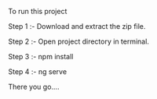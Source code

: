 To run this project 

Step 1 :- Download and extract the zip file.

Step 2 :- Open project directory in terminal.

Step 3 :- npm install

Step 4 :- ng serve 

There you go....
